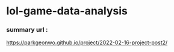 # lol-game-data-analysis

### summary url :

https://parkgeonwo.github.io/project/2022-02-16-project-post2/








